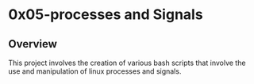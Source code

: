 # 0x05-processes and Signals

## Overview

This project involves the creation of various bash scripts that involve the use and manipulation of linux processes and signals.